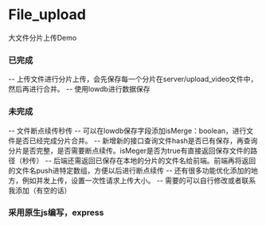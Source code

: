 # File_upload
大文件分片上传Demo

### 已完成
-- 上传文件进行分片上传，会先保存每一个分片在server/upload_video文件中，然后再进行合并。
-- 使用lowdb进行数据保存

### 未完成
-- 文件断点续传秒传
-- 可以在lowdb保存字段添加isMerge：boolean，进行文件是否已经完成分片合并。
-- 新增新的接口查询文件hash是否已有保存，再查询分片是否完整，是否需要断点续传。isMeger是否为true有直接返回保存文件的路径（秒传）
-- 后端还需返回已保存在本地的分片的文件名给前端。前端再将返回的文件名push进特定数组，方便以后进行断点续传
-- 还有很多功能优化添加的地方，例如并发上传，设置一次性请求上传大小。
-- 需要的可以自行修改或者联系我添加（有空的话）

### 采用原生js编写，express
